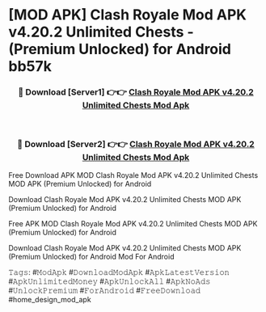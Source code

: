 # [MOD APK] Clash Royale Mod APK v4.20.2 Unlimited Chests - (Premium Unlocked) for Android bb57k



<div align="center">
<h3>🔴 Download [Server1] 👉👉 <a href="https://momento.my/?title=Clash_Royale_Mod_APK_v4.20.2_Unlimited_Chests">Clash Royale Mod APK v4.20.2 Unlimited Chests Mod Apk</a></h3><br>

<h3>🔴 Download [Server2] 👉👉 <a href="https://momento.my/?title=Clash_Royale_Mod_APK_v4.20.2_Unlimited_Chests">Clash Royale Mod APK v4.20.2 Unlimited Chests Mod Apk</a></h3>
</div>



Free Download APK MOD Clash Royale Mod APK v4.20.2 Unlimited Chests MOD APK (Premium Unlocked) for Android

Download Clash Royale Mod APK v4.20.2 Unlimited Chests MOD APK (Premium Unlocked) for Android

Free APK MOD Clash Royale Mod APK v4.20.2 Unlimited Chests MOD APK (Premium Unlocked) for Android

Download Clash Royale Mod APK v4.20.2 Unlimited Chests MOD APK (Premium Unlocked) for Android Mod For Android

𝚃𝚊𝚐𝚜: #𝙼𝚘𝚍𝙰𝚙𝚔 #𝙳𝚘𝚠𝚗𝚕𝚘𝚊𝚍𝙼𝚘𝚍𝙰𝚙𝚔 #𝙰𝚙𝚔𝙻𝚊𝚝𝚎𝚜𝚝𝚅𝚎𝚛𝚜𝚒𝚘𝚗 #𝙰𝚙𝚔𝚄𝚗𝚕𝚒𝚖𝚒𝚝𝚎𝚍𝙼𝚘𝚗𝚎𝚢 #𝙰𝚙𝚔𝚄𝚗𝚕𝚘𝚌𝚔𝙰𝚕𝚕 #𝙰𝚙𝚔𝙽𝚘𝙰𝚍𝚜 #𝚄𝚗𝚕𝚘𝚌𝚔𝙿𝚛𝚎𝚖𝚒𝚞𝚖 #𝙵𝚘𝚛𝙰𝚗𝚍𝚛𝚘𝚒𝚍 #𝙵𝚛𝚎𝚎𝙳𝚘𝚠𝚗𝚕𝚘𝚊𝚍 #home_design_mod_apk

